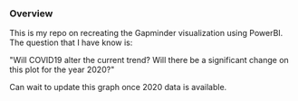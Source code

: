 ### Overview

This is my repo on recreating the Gapminder visualization using PowerBI. The question that I have know is:

"Will COVID19 alter the current trend? Will there be a significant change on this plot for the year 2020?"

Can wait to update this graph once 2020 data is available.